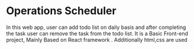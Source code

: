 #  Operations Scheduler
 In this web app, user can add todo list on daily basis and after completing the task user can remove the task from the todo list.
 It is a Basic Front-end project, Mainly Based on React framework . Additionally html,css are used
